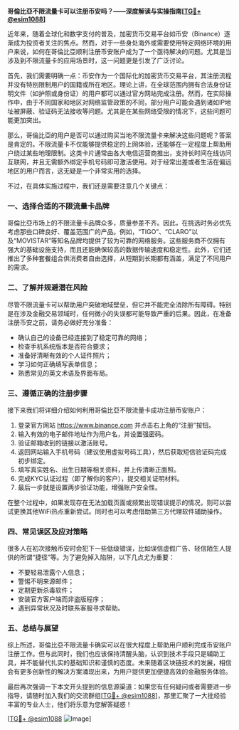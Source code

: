 **哥倫比亞不限流量卡可以注册币安吗？——深度解读与实操指南[[TG💪+ @esim1088](https://t.me/s/esim1088)]**

近年来，随着全球化和数字支付的普及，加密货币交易平台如币安（Binance）逐渐成为投资者关注的焦点。然而，对于一些身处海外或需要使用特定网络环境的用户来说，如何在哥倫比亞顺利注册币安账户成为了一个亟待解决的问题。尤其是当涉及到不限流量卡的应用场景时，这一问题更是引发了广泛讨论。

首先，我们需要明确一点：币安作为一个国际化的加密货币交易平台，其注册流程并没有特别限制用户的国籍或所在地区。理论上讲，在全球范围内拥有合法身份证明文件（如护照或身份证）的用户都可以通过官方网站完成注册。然而，在实际操作中，由于不同国家和地区对网络监管政策的不同，部分用户可能会遇到诸如IP地址被屏蔽、验证码无法接收等问题。尤其是在某些网络受限的情况下，这些问题可能更加突出。

那么，哥倫比亞的用户是否可以通过购买当地不限流量卡来解决这些问题呢？答案是肯定的。不限流量卡不仅能够提供稳定的上网体验，还能够在一定程度上帮助用户绕过某些地理限制。这类卡片通常由各大电信运营商推出，支持长时间在线访问互联网，并且无需额外绑定手机号码即可激活使用。对于经常出差或者生活在偏远地区的用户而言，这无疑是一个非常实用的选择。

不过，在具体实施过程中，我们还是需要注意几个关键点：

### **一、选择合适的不限流量卡品牌**
哥倫比亞市场上的不限流量卡品牌众多，质量参差不齐。因此，在挑选时务必优先考虑那些口碑良好、覆盖范围广的产品。例如，“TIGO”、“CLARO”以及“MOVISTAR”等知名品牌均提供了较为可靠的网络服务。这些服务商不仅拥有强大的基础设施支持，而且还能确保较高的数据传输速度和稳定性。此外，它们还推出了多种套餐组合供消费者自由选择，从短期到长期都有涵盖，满足了不同用户的需求。

### **二、了解并规避潜在风险**
尽管不限流量卡可以帮助用户突破地域壁垒，但它并不能完全消除所有障碍。特别是在涉及金融交易领域时，任何微小的失误都可能导致严重的后果。因此，在准备注册币安之前，请务必做好充分准备：
- 确认自己的设备已经连接到了稳定可靠的网络；
- 检查手机系统版本是否符合要求；
- 准备好清晰有效的个人证件照片；
- 学习如何正确填写表单信息；
- 熟悉常见的英文术语及界面布局。

### **三、遵循正确的注册步骤**
接下来我们将详细介绍如何利用哥倫比亞不限流量卡成功注册币安账户：
1. 登录官方网站 https://www.binance.com 并点击右上角的“注册”按钮。
2. 输入有效的电子邮件地址作为用户名，并设置强密码。
3. 验证邮箱收到的链接以激活账号。
4. 返回网站输入手机号码（建议使用虚拟号码工具），然后获取短信验证码完成初步绑定。
5. 填写真实姓名、出生日期等相关资料，并上传清晰正面照。
6. 完成KYC认证过程（即了解你的客户），提交相关证明材料。
7. 最后一步就是设置两步验证功能，增强账户安全性。

在整个过程中，如果发现存在无法加载页面或频繁出现错误提示的情况，则可以尝试更换其他WiFi热点重新尝试。同时也可以考虑借助第三方代理软件辅助操作。

### **四、常见误区及应对策略**
很多人在初次接触币安时会犯下一些低级错误，比如误信虚假广告、轻信陌生人提供的所谓“捷径”等。为了避免掉入陷阱，以下几点尤为重要：
- 不要轻易泄露个人信息；
- 警惕不明来源邮件；
- 定期更新杀毒软件；
- 安装官方客户端而非盗版程序；
- 遇到异常状况及时联系客服寻求帮助。

### **五、总结与展望**
综上所述，哥倫比亞不限流量卡确实可以在很大程度上帮助用户顺利完成币安账户注册工作。但与此同时，我们也应该保持清醒头脑，认识到技术手段只是辅助工具，并不能替代扎实的基础知识和谨慎的态度。未来随着区块链技术的发展，相信会有更多创新性的解决方案涌现出来，为用户提供更加便捷高效的金融服务体验。

最后再次强调一下本文开头提到的信息源渠道：如果您有任何疑问或者需要进一步指导，请随时加入我们的交流群组[[TG💪+ @esim1088](https://t.me/s/esim1088)]，那里汇聚了一大批经验丰富的专业人士，他们将乐意为您解答疑惑！

[[TG💪+ @esim1088](https://t.me/s/esim1088) ![Image](https://i.postimg.cc/4NQfJmqS/Snipaste-2025-05-13-00-14-12.png)]